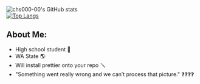 ![chs000-00's GitHub stats](https://github-readme-stats.vercel.app/api?username=chs000-00&show_icons=true&hide_border=true&theme=algolia)  
[![Top Langs](https://github-readme-stats.vercel.app/api/top-langs/?username=chs000-00&layout=donut&hide_border=true&theme=algolia)](https://github.com/anuraghazra/github-readme-stats)

## About Me:
- High school student 🏫
- WA State 🌎
- Will install prettier onto your repo 🪛
- "Something went really wrong and we can’t process that picture." ❓❓❓❓

